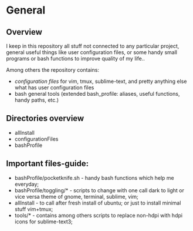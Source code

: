 General
====================

Overview
---------------------
I keep in this repository all stuff not connected to any particular project, general useful things like user configuration files, or some handy small programs or bash functions to improve quality of my life..

Among others the repository contains:
* _configuration files_ for vim, tmux, sublime-text, and pretty anything else what has user configuration files
* bash general tools (extended bash\_profile: aliases, useful functions, handy paths, etc.)


Directories overview
---------------------
* allInstall 
* configurationFiles 
* bashProfile


Important files-guide:
---------------------
* bashProfile/pocketknife.sh - handy bash functions which help me everyday;
* bashProfile/toggling/* - scripts to change with one call dark to light or vice versa theme of gnome, terminal, sublime, vim;
* allInstall - to call after fresh install of ubuntu; or just to install minimal stuff vim+tmux;
* tools/* - contains among others scripts to replace non-hdpi with hdpi icons for sublime-text3;
